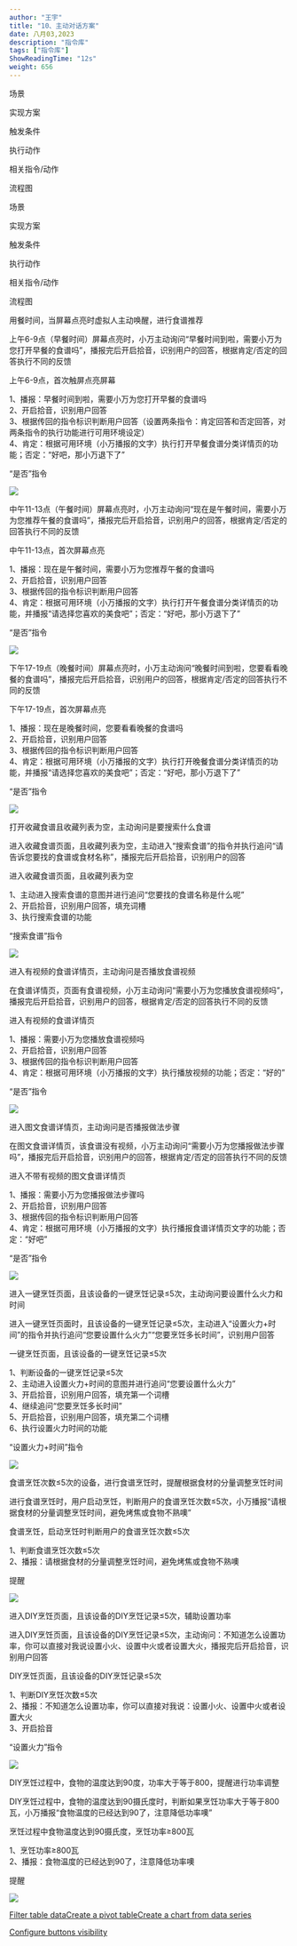 ```yaml
---
author: "王宇"
title: "10、主动对话方案"
date: 八月03,2023
description: "指令库"
tags: ["指令库"]
ShowReadingTime: "12s"
weight: 656
---
```

场景

实现方案

触发条件

执行动作

相关指令/动作

流程图

场景

实现方案

触发条件

执行动作

相关指令/动作

流程图

用餐时间，当屏幕点亮时虚拟人主动唤醒，进行食谱推荐

上午6-9点（早餐时间）屏幕点亮时，小万主动询问“早餐时间到啦，需要小万为您打开早餐的食谱吗”，播报完后开启拾音，识别用户的回答，根据肯定/否定的回答执行不同的反馈

上午6-9点，首次触屏点亮屏幕

1、播报：早餐时间到啦，需要小万为您打开早餐的食谱吗  
2、开启拾音，识别用户回答  
3、根据传回的指令标识判断用户回答（设置两条指令：肯定回答和否定回答，对两条指令的执行功能进行可用环境设定）  
4、肯定：根据可用环境（小万播报的文字）执行打开早餐食谱分类详情页的功能；否定：“好吧，那小万退下了”

“是否”指令

![](/download/attachments/105274021/image2023-8-3_10-23-51.png?version=1&modificationDate=1691029431671&api=v2)

  

中午11-13点（午餐时间）屏幕点亮时，小万主动询问“现在是午餐时间，需要小万为您推荐午餐的食谱吗”，播报完后开启拾音，识别用户的回答，根据肯定/否定的回答执行不同的反馈

中午11-13点，首次屏幕点亮

1、播报：现在是午餐时间，需要小万为您推荐午餐的食谱吗  
2、开启拾音，识别用户回答  
3、根据传回的指令标识判断用户回答  
4、肯定：根据可用环境（小万播报的文字）执行打开午餐食谱分类详情页的功能，并播报“请选择您喜欢的美食吧”；否定：“好吧，那小万退下了”

“是否”指令

![](/download/attachments/105274021/image2023-8-3_10-24-10.png?version=1&modificationDate=1691029450261&api=v2)

  

下午17-19点（晚餐时间）屏幕点亮时，小万主动询问“晚餐时间到啦，您要看看晚餐的食谱吗”，播报完后开启拾音，识别用户的回答，根据肯定/否定的回答执行不同的反馈

下午17-19点，首次屏幕点亮

1、播报：现在是晚餐时间，您要看看晚餐的食谱吗  
2、开启拾音，识别用户回答  
3、根据传回的指令标识判断用户回答  
4、肯定：根据可用环境（小万播报的文字）执行打开晚餐食谱分类详情页的功能，并播报“请选择您喜欢的美食吧”；否定：“好吧，那小万退下了”

“是否”指令

![](/download/attachments/105274021/image2023-8-3_10-24-33.png?version=1&modificationDate=1691029473822&api=v2)

打开收藏食谱且收藏列表为空，主动询问是要搜索什么食谱

进入收藏食谱页面，且收藏列表为空，主动进入“搜索食谱”的指令并执行追问“请告诉您要找的食谱或食材名称”，播报完后开启拾音，识别用户的回答

进入收藏食谱页面，且收藏列表为空

1、主动进入搜索食谱的意图并进行追问“您要找的食谱名称是什么呢”  
2、开启拾音，识别用户回答，填充词槽  
3、执行搜索食谱的功能

“搜索食谱”指令

![](/download/attachments/105274021/image2023-8-3_10-24-54.png?version=1&modificationDate=1691029494135&api=v2)

进入有视频的食谱详情页，主动询问是否播放食谱视频

在食谱详情页，页面有食谱视频，小万主动询问“需要小万为您播放食谱视频吗”，播报完后开启拾音，识别用户的回答，根据肯定/否定的回答执行不同的反馈

进入有视频的食谱详情页

1、播报：需要小万为您播放食谱视频吗  
2、开启拾音，识别用户回答  
3、根据传回的指令标识判断用户回答  
4、肯定：根据可用环境（小万播报的文字）执行播放视频的功能；否定：“好的”

“是否”指令

![](/download/attachments/105274021/image2023-8-3_10-25-9.png?version=1&modificationDate=1691029509894&api=v2)

进入图文食谱详情页，主动询问是否播报做法步骤

在图文食谱详情页，该食谱没有视频，小万主动询问“需要小万为您播报做法步骤吗”，播报完后开启拾音，识别用户的回答，根据肯定/否定的回答执行不同的反馈

进入不带有视频的图文食谱详情页

1、播报：需要小万为您播报做法步骤吗  
2、开启拾音，识别用户回答  
3、根据传回的指令标识判断用户回答  
4、肯定：根据可用环境（小万播报的文字）执行播报食谱详情页文字的功能；否定：“好吧”

“是否”指令

![](/download/attachments/105274021/image2023-8-3_10-25-30.png?version=1&modificationDate=1691029530836&api=v2)

进入一键烹饪页面，且该设备的一键烹饪记录≤5次，主动询问要设置什么火力和时间

进入一键烹饪页面时，且该设备的一键烹饪记录≤5次，主动进入“设置火力+时间”的指令并执行追问“您要设置什么火力”“您要烹饪多长时间”，识别用户回答

一键烹饪页面，且该设备的一键烹饪记录≤5次

1、判断设备的一键烹饪记录≤5次  
2、主动进入设置火力+时间的意图并进行追问“您要设置什么火力”  
3、开启拾音，识别用户回答，填充第一个词槽  
4、继续追问“您要烹饪多长时间”  
5、开启拾音，识别用户回答，填充第二个词槽  
6、执行设置火力时间的功能

“设置火力+时间”指令

![](/download/thumbnails/105274021/image2023-8-3_10-25-48.png?version=1&modificationDate=1691029549063&api=v2)

食谱烹饪次数≤5次的设备，进行食谱烹饪时，提醒根据食材的分量调整烹饪时间

进行食谱烹饪时，用户启动烹饪，判断用户的食谱烹饪次数≤5次，小万播报“请根据食材的分量调整烹饪时间，避免烤焦或食物不熟噢”

食谱烹饪，启动烹饪时判断用户的食谱烹饪次数≤5次

1、判断食谱烹饪次数≤5次  
2、播报：请根据食材的分量调整烹饪时间，避免烤焦或食物不熟噢

提醒

![](/download/attachments/105274021/image2023-8-3_10-26-5.png?version=1&modificationDate=1691029565562&api=v2)

进入DIY烹饪页面，且该设备的DIY烹饪记录≤5次，辅助设置功率

进入DIY烹饪页面，且该设备的DIY烹饪记录≤5次，主动询问：不知道怎么设置功率，你可以直接对我说设置小火、设置中火或者设置大火，播报完后开启拾音，识别用户回答

DIY烹饪页面，且该设备的DIY烹饪记录≤5次

1、判断DIY烹饪次数≤5次  
2、播报：不知道怎么设置功率，你可以直接对我说：设置小火、设置中火或者设置大火  
3、开启拾音

“设置火力”指令

![](/download/thumbnails/105274021/image2023-8-3_10-26-24.png?version=1&modificationDate=1691029584052&api=v2)

DIY烹饪过程中，食物的温度达到90度，功率大于等于800，提醒进行功率调整

DIY烹饪过程中，食物的温度达到90摄氏度时，判断如果烹饪功率大于等于800瓦，小万播报“食物温度的已经达到90了，注意降低功率噢”

烹饪过程中食物温度达到90摄氏度，烹饪功率≥800瓦

1、烹饪功率≥800瓦  
2、播报：食物温度的已经达到90了，注意降低功率噢

提醒

![](/download/attachments/105274021/image2023-8-3_10-26-39.png?version=1&modificationDate=1691029599724&api=v2)

[Filter table data](#)[Create a pivot table](#)[Create a chart from data series](#)

[Configure buttons visibility](/users/tfac-settings.action)
